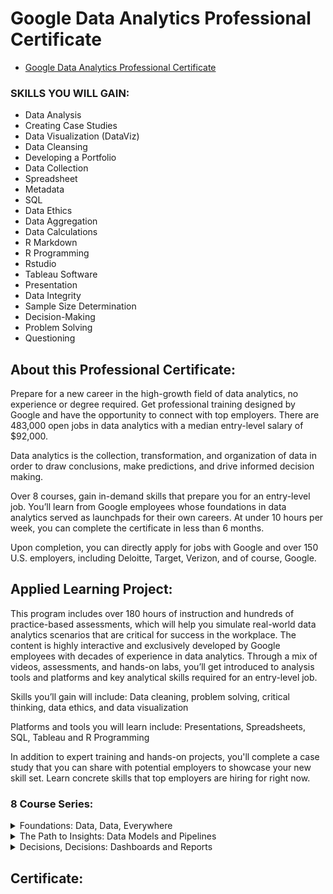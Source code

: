 # Google Data Analytics Professional Certificate

- [Google Data Analytics Professional Certificate](https://www.coursera.org/professional-certificates/google-data-analytics)


### SKILLS YOU WILL GAIN:
- Data Analysis
- Creating Case Studies
- Data Visualization (DataViz)
- Data Cleansing
- Developing a Portfolio
- Data Collection
- Spreadsheet
- Metadata
- SQL
- Data Ethics
- Data Aggregation
- Data Calculations
- R Markdown
- R Programming
- Rstudio
- Tableau Software
- Presentation
- Data Integrity
- Sample Size Determination
- Decision-Making
- Problem Solving
- Questioning



## About this Professional Certificate:
Prepare for a new career in the high-growth field of data analytics, no experience or degree required. Get professional training designed by Google and have the opportunity to connect with top employers. There are 483,000 open jobs in data analytics with a median entry-level salary of $92,000.

Data analytics is the collection, transformation, and organization of data in order to draw conclusions, make predictions, and drive informed decision making. 

Over 8 courses, gain in-demand skills that prepare you for an entry-level job. You’ll learn from Google employees whose foundations in data analytics served as launchpads for their own careers. At under 10 hours per week, you can complete the certificate in less than 6 months. 

Upon completion, you can directly apply for jobs with Google and over 150 U.S. employers, including Deloitte, Target, Verizon, and of course, Google. 

## Applied Learning Project:
This program includes over 180 hours of instruction and hundreds of practice-based assessments, which will help you simulate real-world data analytics scenarios that are critical for success in the workplace. The content is highly interactive and exclusively developed by Google employees with decades of experience in data analytics. Through a mix of videos, assessments, and hands-on labs, you’ll get introduced to analysis tools and platforms and key analytical skills required for an entry-level job.

Skills you’ll gain will include: Data cleaning, problem solving, critical thinking, data ethics, and data visualization

Platforms and tools you will learn include: Presentations, Spreadsheets, SQL, Tableau and R Programming

In addition to expert training and hands-on projects, you'll complete a case study that you can share with potential employers to showcase your new skill set. Learn concrete skills that top employers are hiring for right now.

### 8 Course Series:
<details>
  <summary>Foundations: Data, Data, Everywhere</summary>

<h6 align="left">
This is the first course in the Google Data Analytics Certificate. Organizations of all kinds need data analysts to help them improve their processes, identify opportunities and trends, launch new products, and make thoughtful decisions. In this course, you’ll be introduced to the world of data analytics through hands-on curriculum developed by Google. The material shared covers plenty of key data analytics topics, and it’s designed to give you an overview of what’s to come in the Google Data Analytics Certificate. Current Google data analysts will instruct and provide you with hands-on ways to accomplish common data analyst tasks using the best tools and resources.

Learners who complete this certificate program will be equipped to apply for introductory-level jobs as data analysts. No previous experience is necessary.

By the end of this course, learners will:
- Gain an understanding of the practices and processes employed by a junior or associate data analyst in their day-to-day job. 
- Learn about key analytical skills (data cleaning, data analysis, data visualization) and tools (spreadsheets, SQL, R programming, Tableau) that you can add to your professional toolbox. 
- Discover a wide variety of terms and concepts relevant to the role of a junior data analyst, such as the data life cycle and the data analysis process. 
- Evaluate the role of analytics in the data ecosystem. 
- Conduct an analytical thinking self-assessment. 
- Explore job opportunities available to you upon program completion, and learn about best practices you can leverage during your job search.
</h6>

</details>

<details>
  <summary>The Path to Insights: Data Models and Pipelines</summary>

<h6 align="left">
This is the second of three courses in the Google Business Intelligence Certificate. In this course, you'll explore data modeling and how databases are designed. Then you’ll learn about extract, transform, load (ETL) processes that extract data from source systems, transform it into formats that enable analysis, and drive business processes and goals.

Google employees who currently work in BI will guide you through this course by providing hands-on activities that simulate job tasks, sharing examples from their day-to-day work, and helping you build business intelligence skills to prepare for a career in the field. 

Learners who complete the three courses in this certificate program will have the skills needed to apply for business intelligence jobs. This certificate program assumes prior knowledge of foundational analytical principles, skills, and tools covered in the Google Data Analytics Certificate.   

By the end of this course, you will:
-Determine which data models are appropriate for different business requirements
-Describe the difference between creating and interacting with a data model
-Create data models to address different types of questions 
-Explain the parts of the extract, transform, load (ETL) process and tools used in ETL
-Understand extraction processes and tools for different data storage systems
-Design an ETL process that meets organizational and stakeholder needs 
-Design data pipelines to automate BI processes
</h6>

</details>

<details>
  <summary>Decisions, Decisions: Dashboards and Reports</summary>

<h6 align="left">
You’re almost there! This is the third and final course in the Google Business Intelligence Certificate. In this course, you’ll apply your understanding of stakeholder needs, plan and create BI visuals, and design reporting tools, including dashboards. You’ll also explore how to answer business questions with flexible and interactive dashboards that can monitor data over long periods of time.

Google employees who currently work in BI will guide you through this course by providing hands-on activities that simulate job tasks, sharing examples from their day-to-day work, and helping you build business intelligence skills to prepare for a career in the field. 

Learners who complete the three courses in this certificate program will have the skills needed to apply for business intelligence jobs. This certificate program assumes prior knowledge of foundational analytical principles, skills, and tools covered in the Google Data Analytics Certificate.  

By the end of this course, you will:
-Explain how BI visualizations answer business questions
-Identify complications that may arise during the creation of BI visualizations
-Produce charts that represent BI data monitored over time
-Use dashboard and reporting tools
-Build dashboards using best practices to meet stakeholder needs
-Iterate on a dashboard to meet changing project requirements
-Design BI presentations to share insights with stakeholders
-Create or update a resume and prepare for BI interviews
</h6>
</details>


## Certificate:


